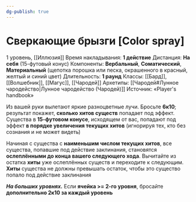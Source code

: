 ```yaml
---
dg-publish: true
---
```

# Сверкающие брызги [Color spray]
1 уровень, [[Иллюзия]]
Время накладывания: **1 действие**
Дистанция: **На себя** (15-футовый конус)
Компоненты: **Вербальный**, **Соматический**, **Материальный** (щепотка порошка или песка, окрашенного в красный, желтый и синий цвет)
Длительность: **1 раунд**
Классы: [[Бард]], [[Волшебник]], [[Магус]], [[Чародей]]
Архетипы: [[Чародей#Лунное чародейство|Лунное чародейство (Чародей)]]
Источник: «Player's handbook»

Из вашей руки вылетают яркие разноцветные лучи. Бросьте **6к10**; результат покажет, **сколько хитов существ** попадает под эффект. Существа в **15-футовом конусе**, исходящем от вас, попадают под эффект **в порядке увеличения текущих хитов** (игнорируя тех, кто без сознания и не может видеть)

Начиная с существа с **наименьшим числом текущих хитов**, все существа, попавшие под действие заклинания, становятся **ослеплёнными до конца вашего следующего хода**. Вычитайте из остатка **хиты** уже ослеплённых существ и переходите к следующим. **Хиты** существа не должны превышать остаток, чтобы это существо попало под действие заклинания

**_На больших уровнях._** Если **ячейка >= 2-го уровня**, бросайте **дополнительно 2к10 за каждый уровень**